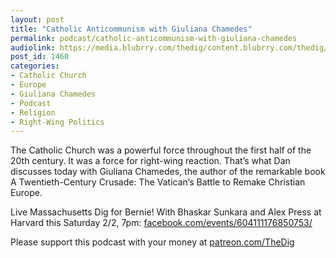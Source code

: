 ```yaml
---
layout: post
title: "Catholic Anticommunism with Giuliana Chamedes"
permalink: podcast/catholic-anticommunism-with-giuliana-chamedes
audiolink: https://media.blubrry.com/thedig/content.blubrry.com/thedig/The_Dig-EP_240-Chamedes.mp3
post_id: 1460
categories: 
- Catholic Church
- Europe
- Giuliana Chamedes
- Podcast
- Religion
- Right-Wing Politics
---
```


The Catholic Church was a powerful force throughout the first half of the 20th century. It was a force for right-wing reaction. That’s what Dan discusses today with Giuliana Chamedes, the author of the remarkable book 
A Twentieth-Century Crusade: The Vatican’s Battle to Remake Christian Europe. 

Live Massachusetts Dig for Bernie! With Bhaskar Sunkara and Alex Press at Harvard this Saturday 2/2, 7pm: 
[facebook.com/events/604111176850753/](http://facebook.com/events/604111176850753/)

Please support this podcast with your money at 
[patreon.com/TheDig](http://patreon.com/TheDig)